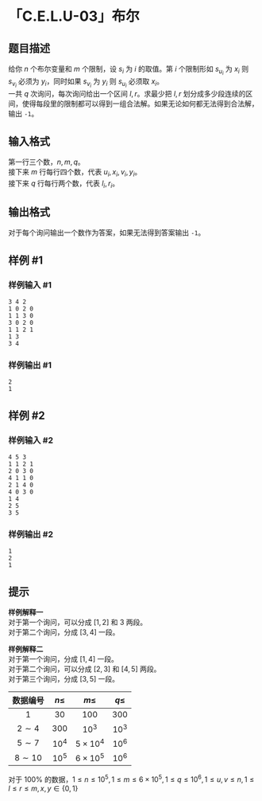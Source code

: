 # 「C.E.L.U-03」布尔

## 题目描述

给你 $n$ 个布尔变量和 $m$ 个限制，设 $s_i$ 为 $i$ 的取值。第 $i$ 个限制形如 $s_{u_i}$ 为 $x_i$ 则 $s_{v_i}$ 必须为 $y_i$，同时如果 $s_{v_i}$ 为 $y_i$ 则 $s_{u_i}$ 必须取 $x_i$。  
一共 $q$ 次询问，每次询问给出一个区间 $l,r$。求最少把 $l,r$ 划分成多少段连续的区间，使得每段里的限制都可以得到一组合法解。如果无论如何都无法得到合法解，输出 `-1`。

## 输入格式

第一行三个数，$n,m,q$。  
接下来 $m$ 行每行四个数，代表 $u_i,x_i,v_i,y_i$。  
接下来 $q$ 行每行两个数，代表 $l_i,r_i$。

## 输出格式

对于每个询问输出一个数作为答案，如果无法得到答案输出 `-1`。

## 样例 #1

### 样例输入 #1
```
3 4 2
1 0 2 0
1 1 3 0
3 0 2 0
1 1 2 1
1 3
3 4
```

### 样例输出 #1

```
2
1
```

## 样例 #2

### 样例输入 #2
```
4 5 3
1 1 2 1
2 0 3 0
4 1 1 0
2 1 4 0
4 0 3 0
1 4
2 5
3 5
```

### 样例输出 #2

```
1
2
1
```

## 提示

**样例解释一**   
对于第一个询问，可以分成 $[1,2]$ 和 $3$ 两段。  
对于第二个询问，分成 $[3,4]$  一段。  

**样例解释二**   
对于第一个询问，分成 $[1,4]$  一段。  
对于第二个询问，可以分成 $[2,3]$ 和 $[4,5]$ 两段。  
对于第三个询问，分成 $[3,5]$  一段。  

| 数据编号| $n\leq$ | $m\leq$| $q\leq$|
|:---:|:---:|:---:|:---:|
|$1$|$30$|$100$|$300$|
|$2\sim 4$|$300$|$10^3$|$10^3$|
|$5\sim 7$|$10^4$|$5\times10^4$|$10^6$|  
|$8\sim 10$|$10^5$|$6\times10^5$|$10^6$|   

对于 $100\%$ 的数据，$1\le n\le10^5,1\le m\le6\times10^5,1\le q\le10^6,1\le u,v\le n,1\le l\le r\le m,x,y\in \{0,1\}$
